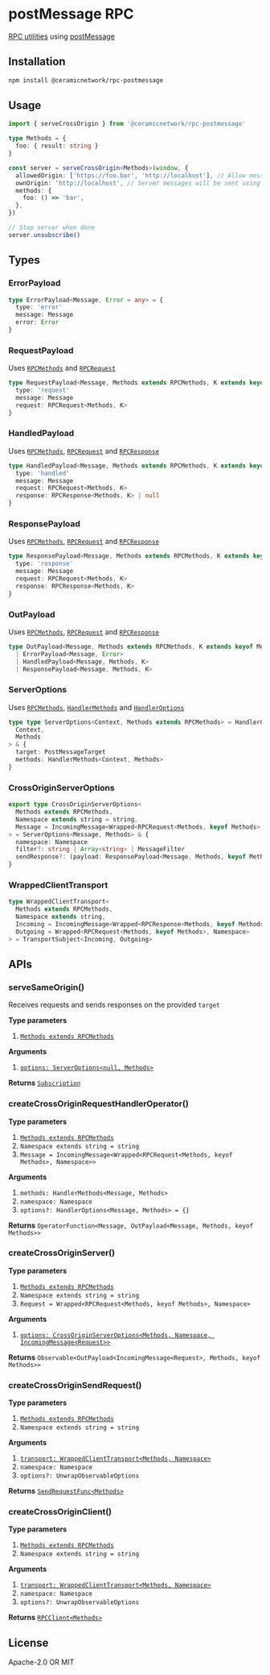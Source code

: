 # postMessage RPC

[RPC utilities](https://github.com/ceramicnetwork/js-rpc-utils#rpc-utils) using [postMessage](https://developer.mozilla.org/en-US/docs/Web/API/Window/postMessage)

## Installation

```sh
npm install @ceramicnetwork/rpc-postmessage
```

## Usage

```ts
import { serveCrossOrigin } from '@ceramicnetwork/rpc-postmessage'

type Methods = {
  foo: { result: string }
}

const server = serveCrossOrigin<Methods>(window, {
  allowedOrigin: ['https://foo.bar', 'http://localhost'], // Allow messages from these origins
  ownOrigin: 'http://localhost', // Server messages will be sent using this origin
  methods: {
    foo: () => 'bar',
  },
})

// Stop server when done
server.unsubscribe()
```

## Types

### ErrorPayload

```ts
type ErrorPayload<Message, Error = any> = {
  type: 'error'
  message: Message
  error: Error
}
```

### RequestPayload

Uses [`RPCMethods`](https://github.com/ceramicnetwork/js-rpc-utils#rpcmethods) and [`RPCRequest`](https://github.com/ceramicnetwork/js-rpc-utils#rpcrequest)

```ts
type RequestPayload<Message, Methods extends RPCMethods, K extends keyof Methods> = {
  type: 'request'
  message: Message
  request: RPCRequest<Methods, K>
}
```

### HandledPayload

Uses [`RPCMethods`](https://github.com/ceramicnetwork/js-rpc-utils#rpcmethods), [`RPCRequest`](https://github.com/ceramicnetwork/js-rpc-utils#rpcrequest) and [`RPCResponse`](https://github.com/ceramicnetwork/js-rpc-utils#rpcresponse)

```ts
type HandledPayload<Message, Methods extends RPCMethods, K extends keyof Methods> = {
  type: 'handled'
  message: Message
  request: RPCRequest<Methods, K>
  response: RPCResponse<Methods, K> | null
}
```

### ResponsePayload

Uses [`RPCMethods`](https://github.com/ceramicnetwork/js-rpc-utils#rpcmethods), [`RPCRequest`](https://github.com/ceramicnetwork/js-rpc-utils#rpcrequest) and [`RPCResponse`](https://github.com/ceramicnetwork/js-rpc-utils#rpcresponse)

```ts
type ResponsePayload<Message, Methods extends RPCMethods, K extends keyof Methods> = {
  type: 'response'
  message: Message
  request: RPCRequest<Methods, K>
  response: RPCResponse<Methods, K>
}
```

### OutPayload

Uses [`RPCMethods`](https://github.com/ceramicnetwork/js-rpc-utils#rpcmethods), [`RPCRequest`](https://github.com/ceramicnetwork/js-rpc-utils#rpcrequest) and [`RPCResponse`](https://github.com/ceramicnetwork/js-rpc-utils#rpcresponse)

```ts
type OutPayload<Message, Methods extends RPCMethods, K extends keyof Methods, Error = any> =
  | ErrorPayload<Message, Error>
  | HandledPayload<Message, Methods, K>
  | ResponsePayload<Message, Methods, K>
```

### ServerOptions

Uses [`RPCMethods`](https://github.com/ceramicnetwork/js-rpc-utils#rpcmethods), [`HandlerMethods`](https://github.com/ceramicnetwork/js-rpc-utils#handlermethods) and [`HandlerOptions`](https://github.com/ceramicnetwork/js-rpc-utils#handleroptions)

```ts
type type ServerOptions<Context, Methods extends RPCMethods> = HandlerOptions<
  Context,
  Methods
> & {
  target: PostMessageTarget
  methods: HandlerMethods<Context, Methods>
}
```

### CrossOriginServerOptions

```ts
export type CrossOriginServerOptions<
  Methods extends RPCMethods,
  Namespace extends string = string,
  Message = IncomingMessage<Wrapped<RPCRequest<Methods, keyof Methods>, Namespace>>
> = ServerOptions<Message, Methods> & {
  namespace: Namespace
  filter?: string | Array<string> | MessageFilter
  sendResponse?: (payload: ResponsePayload<Message, Methods, keyof Methods>) => void
}
```

### WrappedClientTransport

```ts
type WrappedClientTransport<
  Methods extends RPCMethods,
  Namespace extends string,
  Incoming = IncomingMessage<Wrapped<RPCResponse<Methods, keyof Methods>, Namespace>>,
  Outgoing = Wrapped<RPCRequest<Methods, keyof Methods>, Namespace>
> = TransportSubject<Incoming, Outgoing>
```

## APIs

### serveSameOrigin()

Receives requests and sends responses on the provided `target`

**Type parameters**

1. [`Methods extends RPCMethods`](https://github.com/ceramicnetwork/js-rpc-utils#rpcmethods)

**Arguments**

1. [`options: ServerOptions<null, Methods>`](#serveroptions)

**Returns** [`Subscription`](https://rxjs.dev/api/index/class/Subscription)

### createCrossOriginRequestHandlerOperator()

**Type parameters**

1. [`Methods extends RPCMethods`](https://github.com/ceramicnetwork/js-rpc-utils#rpcmethods)
1. `Namespace extends string = string`
1. `Message = IncomingMessage<Wrapped<RPCRequest<Methods, keyof Methods>, Namespace>>`

**Arguments**

1. `methods: HandlerMethods<Message, Methods>`
1. `namespace: Namespace`
1. `options?: HandlerOptions<Message, Methods> = {}`

**Returns** `OperatorFunction<Message, OutPayload<Message, Methods, keyof Methods>>`

### createCrossOriginServer()

**Type parameters**

1. [`Methods extends RPCMethods`](https://github.com/ceramicnetwork/js-rpc-utils#rpcmethods)
1. `Namespace extends string = string`
1. `Request = Wrapped<RPCRequest<Methods, keyof Methods>, Namespace>`

**Arguments**

1. [`options: CrossOriginServerOptions<Methods, Namespace, IncomingMessage<Request>>`](#crossoriginserveroptions)

**Returns** `Observable<OutPayload<IncomingMessage<Request>, Methods, keyof Methods>>`

### createCrossOriginSendRequest()

**Type parameters**

1. [`Methods extends RPCMethods`](https://github.com/ceramicnetwork/js-rpc-utils#rpcmethods)
1. `Namespace extends string = string`

**Arguments**

1. [`transport: WrappedClientTransport<Methods, Namespace>`](#wrappedclienttransport)
1. `namespace: Namespace`
1. `options?: UnwrapObservableOptions`

**Returns** [`SendRequestFunc<Methods>`](https://github.com/ceramicnetwork/js-rpc-utils#sendrequestfunc)

### createCrossOriginClient()

**Type parameters**

1. [`Methods extends RPCMethods`](https://github.com/ceramicnetwork/js-rpc-utils#rpcmethods)
1. `Namespace extends string = string`

**Arguments**

1. [`transport: WrappedClientTransport<Methods, Namespace>`](#wrappedclienttransport)
1. `namespace: Namespace`
1. `options?: UnwrapObservableOptions`

**Returns** [`RPCClient<Methods>`](https://github.com/ceramicnetwork/js-rpc-utils#rpcclient-class)

## License

Apache-2.0 OR MIT
